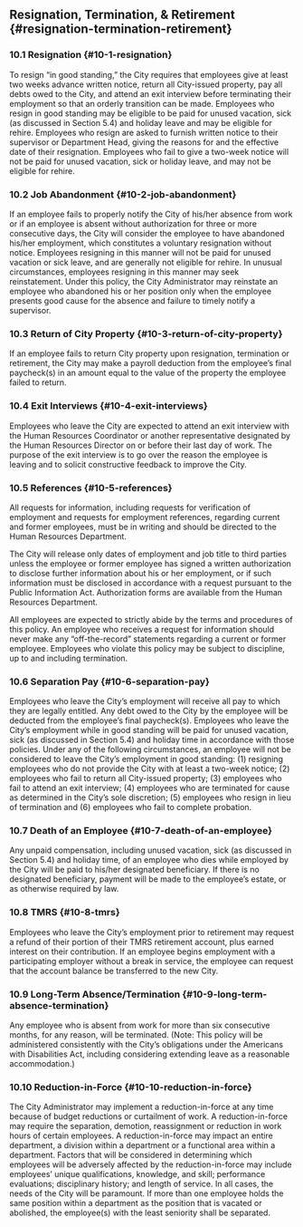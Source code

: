 ## Resignation, Termination, &amp; Retirement {#resignation-termination-retirement}

### 10.1 Resignation {#10-1-resignation}

To resign “in good standing,” the City requires that employees give at least two weeks advance written notice, return all City-issued property, pay all debts owed to the City, and attend an exit interview before terminating their employment so that an orderly transition can be made. Employees who resign in good standing may be eligible to be paid for unused vacation, sick (as discussed in Section 5.4) and holiday leave and may be eligible for rehire. Employees who resign are asked to furnish written notice to their supervisor or Department Head, giving the reasons for and the effective date of their resignation. Employees who fail to give a two-week notice will not be paid for unused vacation, sick or holiday leave, and may not be eligible for rehire.

### 10.2 Job Abandonment {#10-2-job-abandonment}

If an employee fails to properly notify the City of his/her absence from work or if an employee is absent without authorization for three or more consecutive days, the City will consider the employee to have abandoned his/her employment, which constitutes a voluntary resignation without notice. Employees resigning in this manner will not be paid for unused vacation or sick leave, and are generally not eligible for rehire. In unusual circumstances, employees resigning in this manner may seek reinstatement. Under this policy, the City Administrator may reinstate an employee who abandoned his or her position only when the employee presents good cause for the absence and failure to timely notify a supervisor.

### 10.3 Return of City Property {#10-3-return-of-city-property}

If an employee fails to return City property upon resignation, termination or retirement, the City may make a payroll deduction from the employee’s final paycheck(s) in an amount equal to the value of the property the employee failed to return.

### 10.4 Exit Interviews {#10-4-exit-interviews}

Employees who leave the City are expected to attend an exit interview with the Human Resources Coordinator or another representative designated by the Human Resources Director on or before their last day of work. The purpose of the exit interview is to go over the reason the employee is leaving and to solicit constructive feedback to improve the City.

### 10.5 References {#10-5-references}

All requests for information, including requests for verification of employment and requests for employment references, regarding current and former employees, must be in writing and should be directed to the Human Resources Department.

The City will release only dates of employment and job title to third parties unless the employee or former employee has signed a written authorization to disclose further information about his or her employment, or if such information must be disclosed in accordance with a request pursuant to the Public Information Act. Authorization forms are available from the Human Resources Department.

All employees are expected to strictly abide by the terms and procedures of this policy. An employee who receives a request for information should never make any “off-the-record” statements regarding a current or former employee. Employees who violate this policy may be subject to discipline, up to and including termination.

### 10.6 Separation Pay {#10-6-separation-pay}

Employees who leave the City’s employment will receive all pay to which they are legally entitled. Any debt owed to the City by the employee will be deducted from the employee’s final paycheck(s). Employees who leave the City’s employment while in good standing will be paid for unused vacation, sick (as discussed in Section 5.4) and holiday time in accordance with those policies. Under any of the following circumstances, an employee will not be considered to leave the City’s employment in good standing: (1) resigning employees who do not provide the City with at least a two-week notice; (2) employees who fail to return all City-issued property; (3) employees who fail to attend an exit interview; (4) employees who are terminated for cause as determined in the City’s sole discretion; (5) employees who resign in lieu of termination and (6) employees who fail to complete probation.

### 10.7 Death of an Employee {#10-7-death-of-an-employee}

Any unpaid compensation, including unused vacation, sick (as discussed in Section 5.4) and holiday time, of an employee who dies while employed by the City will be paid to his/her designated beneficiary. If there is no designated beneficiary, payment will be made to the employee’s estate, or as otherwise required by law.

### 10.8 TMRS {#10-8-tmrs}

Employees who leave the City’s employment prior to retirement may request a refund of their portion of their TMRS retirement account, plus earned interest on their contribution. If an employee begins employment with a participating employer without a break in service, the employee can request that the account balance be transferred to the new City.

### 10.9 Long-Term Absence/Termination {#10-9-long-term-absence-termination}

Any employee who is absent from work for more than six consecutive months, for any reason, will be terminated. (Note: This policy will be administered consistently with the City’s obligations under the Americans with Disabilities Act, including considering extending leave as a reasonable accommodation.)

### 10.10 Reduction-in-Force {#10-10-reduction-in-force}

The City Administrator may implement a reduction-in-force at any time because of budget reductions or curtailment of work. A reduction-in-force may require the separation, demotion, reassignment or reduction in work hours of certain employees. A reduction-in-force may impact an entire department, a division within a department or a functional area within a department. Factors that will be considered in determining which employees will be adversely affected by the reduction-in-force may include employees’ unique qualifications, knowledge, and skill; performance evaluations; disciplinary history; and length of service. In all cases, the needs of the City will be paramount. If more than one employee holds the same position within a department as the position that is vacated or abolished, the employee(s) with the least seniority shall be separated.